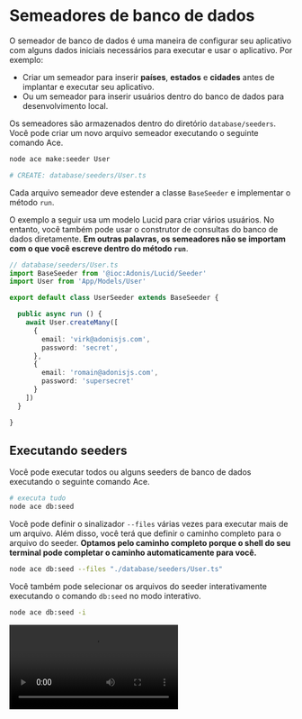 # Semeadores de banco de dados

O semeador de banco de dados é uma maneira de configurar seu aplicativo com alguns dados iniciais necessários para executar e usar o aplicativo. Por exemplo:

- Criar um semeador para inserir **países**, **estados** e **cidades** antes de implantar e executar seu aplicativo.
- Ou um semeador para inserir usuários dentro do banco de dados para desenvolvimento local.

Os semeadores são armazenados dentro do diretório `database/seeders`. Você pode criar um novo arquivo semeador executando o seguinte comando Ace.

```sh
node ace make:seeder User

# CREATE: database/seeders/User.ts
```

Cada arquivo semeador deve estender a classe `BaseSeeder` e implementar o método `run`.

O exemplo a seguir usa um modelo Lucid para criar vários usuários. No entanto, você também pode usar o construtor de consultas do banco de dados diretamente. **Em outras palavras, os semeadores não se importam com o que você escreve dentro do método `run`**.

```ts
// database/seeders/User.ts
import BaseSeeder from '@ioc:Adonis/Lucid/Seeder'
import User from 'App/Models/User'

export default class UserSeeder extends BaseSeeder {

  public async run () {
    await User.createMany([
      {
        email: 'virk@adonisjs.com',
        password: 'secret',
      },
      {
        email: 'romain@adonisjs.com',
        password: 'supersecret'
      }
    ])
  }

}
```

## Executando seeders
Você pode executar todos ou alguns seeders de banco de dados executando o seguinte comando Ace.

```sh
# executa tudo
node ace db:seed
```

Você pode definir o sinalizador `--files` várias vezes para executar mais de um arquivo. Além disso, você terá que definir o caminho completo para o arquivo do seeder. **Optamos pelo caminho completo porque o shell do seu terminal pode completar o caminho automaticamente para você.**

```sh
node ace db:seed --files "./database/seeders/User.ts"
```

Você também pode selecionar os arquivos do seeder interativamente executando o comando `db:seed` no modo interativo.

```sh
node ace db:seed -i
```

<video src="/docs/assets/db-seed-interactive.mp4" controls />

## Semeadores específicos do ambiente
O Lucid permite que você marque um arquivo de semeador para ser executado somente em um ambiente específico alterando a propriedade `environment`. Isso garante que você não semeie seu banco de dados de produção, teste ou desenvolvimento com dados que não deseja por engano.

Os semeadores que usam o sinalizador `environment` só serão executados quando a variável de ambiente `NODE_ENV` estiver definida para seu respectivo valor.

```ts
import BaseSeeder from '@ioc:Adonis/Lucid/Seeder'

export default class UserSeeder extends BaseSeeder {
  public static environment = ['development', 'testing']

  public async run () {
  }
}
```

## Operações idempotentes
**Ao contrário das migrações, não há um sistema de rastreamento em vigor para os semeadores do banco de dados**. Em outras palavras, executar um semeador várias vezes executará as inserções várias vezes também.

Com base na natureza de um seeder, você pode ou não querer esse comportamento. Por exemplo:

- Não tem problema executar um `PostSeeder` várias vezes e aumentar o número de postagens que você tem no banco de dados.
- Por outro lado, você desejaria que o `CountrySeeder` realizasse inserções apenas uma vez. Esses tipos de seeders são idempotentes.

Felizmente, os modelos Lucid têm suporte integrado para operações idempotentes usando `updateOrCreate` ou `fetchOrCreateMany`. Continuando com o `CountrySeeder`, o seguinte é um exemplo de criação de países apenas uma vez.

```ts
import BaseSeeder from '@ioc:Adonis/Lucid/Seeder'
import Country from 'App/Models/Country'

export default class CountrySeeder extends BaseSeeder {

  public async run () {
    const uniqueKey = 'isoCode'

    await Country.updateOrCreateMany(uniqueKey, [
      {
        isoCode: 'IN',
        name: 'India',
      },
      {
        isoCode: 'FR',
        name: 'France',
      },
      {
        isoCode: 'TH',
        name: ' Thailand',
      },
    ])
  }

}
```

No exemplo acima, o método `updateOrCreateMany` procurará por linhas existentes dentro do banco de dados usando o código `isoCode` e inserirá apenas as que faltam e, portanto, executar o `CountrySeeder` várias vezes não inserirá linhas duplicadas.

## Personalizando a conexão do banco de dados
O comando `db:seed` aceita um sinalizador opcional `--connection` e o encaminha para os arquivos do seeder como uma propriedade `connection`. A partir daí, você pode usar essa propriedade para definir a conexão apropriada durante suas interações de modelo. Por exemplo:

```ts
import BaseSeeder from '@ioc:Adonis/Lucid/Seeder'
import User from 'App/Models/User'

export default class UserSeeder extends BaseSeeder {

  public async run () {
    await User.create({
      email: 'virk@adonisjs.com',
      password: 'secret',
    }, {
      connection: this.connection, // 👈
    })
  }

}
```

Agora você pode especificar o sinalizador `--connection` no seu comando `db:seed`, e o `UserSeeder` o usará.

```sh
node ace db:seed --connection=tenant-1
```

## Configuração dos seeders
A configuração dos seeders é armazenada dentro do arquivo `config/database.ts` sob o objeto de configuração da conexão.

#### caminhos
Defina os caminhos para carregar os arquivos do seeder do banco de dados. Você também pode definir um caminho para um pacote instalado.

```ts
{
  mysql: {
    client: 'mysql2',
    seeders: {
      paths: ['./database/seeders', '@somepackage/seeders-dir']
    }
  }
}
```

## Personalizando a ordem dos seeders
O comando `db:seed` executa todos os seeders na ordem em que estão armazenados no sistema de arquivos.

Se você quiser que certos seeders sejam executados antes dos outros, você pode **prefixar um contador aos nomes dos arquivos** ou **criar um diretório do seeder principal** da seguinte forma.

#### Etapa 1. Crie o seeder principal
Crie o arquivo do seeder principal executando o seguinte comando Ace.

```sh
node ace make:seeder MainSeeder/index

# CREATE: database/seeders/MainSeeder/Index.ts
```

#### Etapa 2. Registre seu caminho dentro da configuração `seeders`
Abra o arquivo `config/database.ts` e registre o caminho para o diretório **Main seeder** dentro da configuração de conexão.

Após a seguinte alteração, o comando `db:seed` escaneará o diretório `./database/seeders/MainSeeder`.

```ts
{
  mysql: {
    client: 'mysql2',
    // ... rest of the config
    seeders: {
      paths: ['./database/seeders/MainSeeder']
    }
  }  
}
```

#### Etapa 3. Importe outros seeders dentro do seeder principal
Agora, você pode importar manualmente todos os seeders dentro do arquivo **Main seeder** e executá-los em qualquer ordem que desejar.

::: info NOTA
A seguir está um exemplo de implementação do Main seeder. Sinta-se à vontade para personalizá-lo conforme suas necessidades.
:::

```ts
import BaseSeeder from '@ioc:Adonis/Lucid/Seeder'
import Application from '@ioc:Adonis/Core/Application'

export default class IndexSeeder extends BaseSeeder {
  private async runSeeder(Seeder: { default: typeof BaseSeeder }) {
    /**
     * Não execute quando não estiver em um ambiente especificado no Seeder
     */
    if (
      (!Seeder.default.environment.includes('development') && Application.inDev)
      || (!Seeder.default.environment.includes('testing') && Application.inTest)
      || (!Seeder.default.environment.includes('production') && Application.inProduction)
    ) {
      return
    }

    await new Seeder.default(this.client).run()
  }

  public async run() {
    await this.runSeeder(await import('../Category'))
    await this.runSeeder(await import('../User'))
    await this.runSeeder(await import('../Post'))
  }
}
```

#### Etapa 4. Execute o comando `db:seed`

```sh
node ace db:seed

# completed database/seeders/MainSeeder/Index
```
